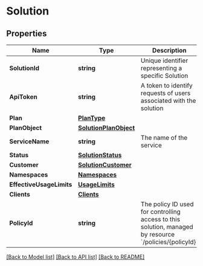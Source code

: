 # Solution

## Properties

Name | Type | Description | Notes
------------ | ------------- | ------------- | -------------
**SolutionId** | **string** | Unique identifier representing a specific Solution | 
**ApiToken** | **string** | A token to identify requests of users associated with the solution | 
**Plan** | [**PlanType**](PlanType.md) |  | 
**PlanObject** | [**SolutionPlanObject**](Solution_planObject.md) |  | 
**ServiceName** | **string** | The name of the service | 
**Status** | [**SolutionStatus**](Solution_status.md) |  | 
**Customer** | [**SolutionCustomer**](Solution_customer.md) |  | 
**Namespaces** | [**Namespaces**](Namespaces.md) |  | [optional] 
**EffectiveUsageLimits** | [**UsageLimits**](UsageLimits.md) |  | 
**Clients** | [**Clients**](Clients.md) |  | [optional] 
**PolicyId** | **string** | The policy ID used for controlling access to this solution, managed by resource &#x60;/policies/{policyId}&#x60; | 

[[Back to Model list]](../README.md#documentation-for-models) [[Back to API list]](../README.md#documentation-for-api-endpoints) [[Back to README]](../README.md)


